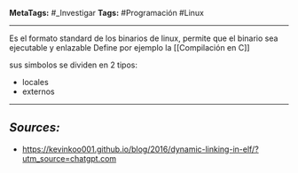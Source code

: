 **MetaTags:** #_Investigar
**Tags:** #Programación #Linux
- - -
Es el formato standard de los binarios de linux, permite que el binario sea ejecutable y enlazable
Define por ejemplo la [[Compilación en C]] 

sus simbolos se dividen en 2 tipos:
- locales
- externos

- - - 
## ***Sources:***
- https://kevinkoo001.github.io/blog/2016/dynamic-linking-in-elf/?utm_source=chatgpt.com